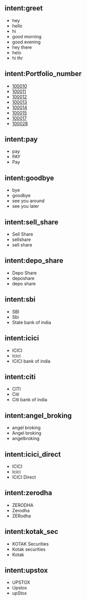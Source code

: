 ## intent:greet
- hey
- hello
- hi
- good morning
- good evening
- hey there
- helo
- hi thr

## intent:Portfolio_number
- [100010](Port_Num)
- [100011](Port_Num)
- [100012](Port_Num)
- [100013](Port_Num)
- [100014](Port_Num)
- [100015](Port_Num)
- [100017](Port_Num)
- [100028](Port_Num)

## intent:pay
- pay
- PAY
- Pay

## intent:goodbye
- bye
- goodbye
- see you around
- see you later

## intent:sell_share
- Sell Share
- sellshare
- sell share

## intent:depo_share
- Depo Share
- deposhare
- depo share

## intent:sbi
- SBI
- Sbi
- State bank of india

## intent:icici
- ICICI
- Icici
- ICICI bank of india

## intent:citi
- CITI
- Citi
- Citi bank of india

## intent:angel_broking
- angel broking
- Angel broking
- angelbroking

## intent:icici_direct
- ICICI
- Icici
- ICICI Direct

## intent:zerodha
- ZERODHA
- Zerodha
- ZERodha

## intent:kotak_sec
- KOTAK Securities
- Kotak securities
- Kotak

## intent:upstox
- UPSTOX
- Upstox
- upStox
